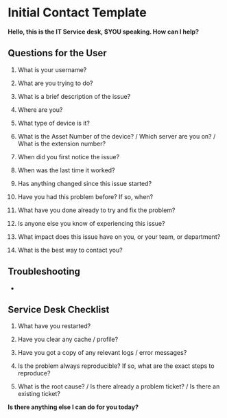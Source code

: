 # Initial Contact Template

**Hello, this is the IT Service desk, \$YOU speaking. How can I help?**

## Questions for the User

1. What is your username?
   >
2. What are you trying to do?
   >
3. What is a brief description of the issue?
   >
4. Where are you?
   >
5. What type of device is it?
   >
6. What is the Asset Number of the device? / Which server are you on? / What is the extension number?
   >
7. When did you first notice the issue?
   >
8. When was the last time it worked?
   >
9. Has anything changed since this issue started?
   >
10. Have you had this problem before? If so, when?
    >
11. What have you done already to try and fix the problem?
    >
12. Is anyone else you know of experiencing this issue?
    >
13. What impact does this issue have on you, or your team, or department?
    >
14. What is the best way to contact you?
    >

## Troubleshooting

-

## Service Desk Checklist

1. What have you restarted?
   >
2. Have you clear any cache / profile?
   >
3. Have you got a copy of any relevant logs / error messages?
   >
4. Is the problem always reproducible? If so, what are the exact steps to reproduce?
   >
5. What is the root cause? / Is there already a problem ticket? / Is there an existing ticket?
   >

**Is there anything else I can do for you today?**
